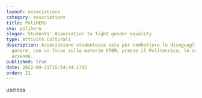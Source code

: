 ```yaml
---
layout: associations
category: associations
title: PoliHERo
sku: polihero
slogan: Students' Association to fight gender equality
type: Attività Culturali
description: Associazione studentesca nata per combattere le diseguaglianze di
  genere, con un focus sulle materie STEM, presso il Politecnico, le scuole e le
  aziende.
published: true
date: 2022-09-21T15:54:44.174Z
order: 21
---
```

useless